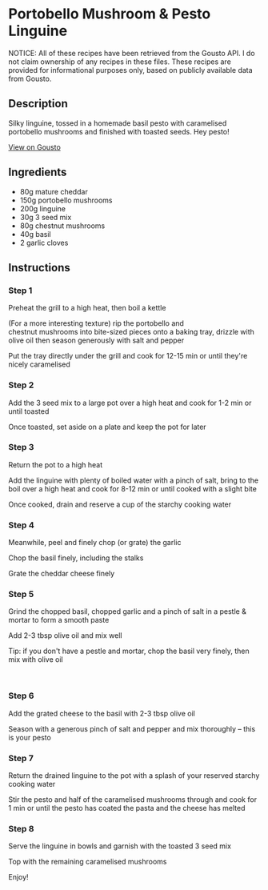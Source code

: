 # Portobello Mushroom & Pesto Linguine 

NOTICE: All of these recipes have been retrieved from the Gousto API. I do not claim ownership of any recipes in these files. These recipes are provided for informational purposes only, based on publicly available data from Gousto.

## Description

Silky linguine, tossed in a homemade basil pesto with caramelised portobello mushrooms and finished with toasted seeds. Hey pesto!

[View on Gousto](https://www.gousto.co.uk/recipes/cookbook/portobello-mushroom-pesto-linguine)

## Ingredients

- 80g mature cheddar 
- 150g portobello mushrooms
- 200g linguine 
- 30g 3 seed mix
- 80g chestnut mushrooms 
- 40g basil
- 2 garlic cloves

## Instructions


### Step 1

Preheat the grill to a high heat, then boil a kettle


(For a more interesting texture) rip the portobello and chestnut&nbsp;mushrooms&nbsp;into bite-sized pieces onto a baking tray, drizzle with olive oil&nbsp;then season generously with salt and pepper&nbsp;


Put the tray directly under the grill and cook for 12-15 min or until they're nicely caramelised


### Step 2

Add the 3 seed mix to a large pot&nbsp;over a high heat and cook for 1-2 min or until toasted


Once toasted, set aside on a plate and keep the pot for later


### Step 3

Return the pot to a high heat


Add the linguine with plenty of boiled water with a pinch of salt, bring to the boil over a high heat and cook for 8-12 min or until cooked with a slight bite


Once cooked, drain and reserve a cup of the starchy cooking water


### Step 4

Meanwhile, peel and finely chop (or grate) the garlic


Chop the basil finely, including the stalks&nbsp;


Grate the cheddar cheese finely&nbsp;


### Step 5

Grind the chopped&nbsp;basil, chopped&nbsp;garlic and a pinch of salt in a pestle &amp; mortar to form a smooth paste


Add 2-3 tbsp olive oil and mix well


Tip: if you don't have a pestle and mortar, chop the basil very finely, then mix with olive oil


&nbsp;


### Step 6

Add the grated cheese to the basil with 2-3 tbsp olive oil


Season with a generous pinch of salt and pepper and mix thoroughly &ndash; this is your pesto


### Step 7

Return the drained linguine to the pot with a splash of your reserved starchy cooking water


Stir the pesto and half of the caramelised&nbsp;mushrooms&nbsp;through and cook for 1 min or until the pesto has coated the pasta and the cheese has melted&nbsp;

### Step 8

Serve the linguine in bowls and garnish with the toasted 3 seed mix


Top with the remaining caramelised&nbsp;mushrooms


Enjoy!

